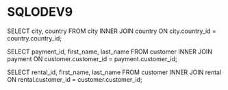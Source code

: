 # SQLODEV9

SELECT city, country FROM city
INNER JOIN country ON city.country_id = country.country_id;

SELECT payment_id, first_name, last_name FROM customer
INNER JOIN payment ON customer.customer_id = payment.customer_id;

SELECT rental_id, first_name, last_name FROM customer
INNER JOIN rental ON rental.customer_id = customer.customer_id;
